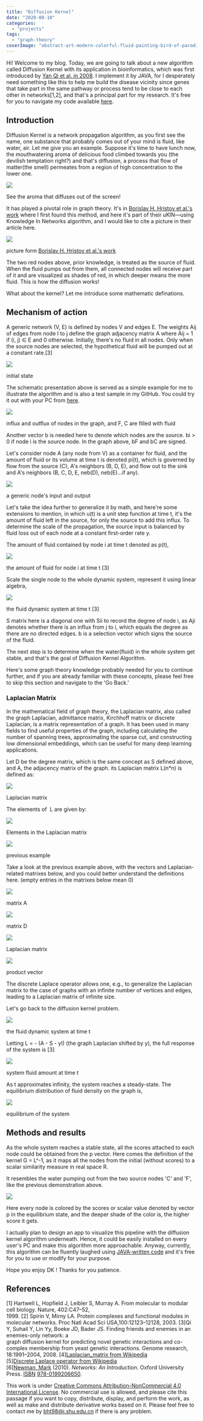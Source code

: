 ```yaml
---
title: "Diffusion Kernel"
date: "2020-08-10"
categories: 
  - "projects"
tags: 
  - "graph-theory"
coverImage: "abstract-art-modern-colorful-fluid-painting-bird-of-paradise-by-kredart-serg-wiaderny.jpg"
---
```


Hi! Welcome to my blog. Today, we are going to talk about a new algorithm called Diffusion Kernel with its application in bioinformatics, which was first introduced by [Yan Qi et al. in 2008](https://genome.cshlp.org/content/18/12/1991). I implement it by JAVA, for I desperately need something like this to help me build the disease vicinity since genes that take part in the same pathway or process tend to be close to each other in networks\[1,2\], and that's a principal part for my research. It's free for you to navigate my code available [here](https://github.com/164140757/MyAlgorithms#dk).

## Introduction

Diffusion Kernel is a network propagation algorithm, as you first see the name, one substance that probably comes out of your mind is fluid, like water, air. Let me give you an example. Suppose it's time to have lunch now, the mouthwatering aroma of delicious food climbed towards you (the devilish temptation right?) and that's diffusion, a process that flow of matter(the smell) permeates from a region of high concentration to the lower one.

![](images/Delicious-Food-Photos-17-1024x640.jpg)

See the aroma that diffuses out of the screen!

It has played a pivotal role in graph theory. It's in [Borislav H. Hristov et al.'s work](https://arxiv.org/abs/2001.06135) where I first found this method, and here it's part of their uKIN—using Knowledge In Networks algorithm, and I would like to cite a picture in their article here.

![](images/image.png)

picture form [Borislav H. Hristov et al.'s work](https://arxiv.org/abs/2001.06135)

The two red nodes above, prior knowledge, is treated as the source of fluid. When the fluid pumps out from them, all connected nodes will receive part of it and are visualized as shades of red, in which deeper means the more fluid. This is how the diffusion works!

What about the kernel? Let me introduce some mathematic definations.

## Mechanism of action

A generic network (V, E) is defined by nodes V and edges E. The weights Aij of edges from node I to j define the graph adjacency matrix A where Aij = 1 if (i, j) ∈ E and 0 otherwise. Initially, there's no fluid in all nodes. Only when the source nodes are selected, the hypothetical fluid will be pumped out at a constant rate.\[3\]

![](images/image-1.png)

initial state

The schematic presentation above is served as a simple example for me to illustrate the algorithm and is also a test sample in my GitHub. You could try it out with your PC from [here](https://github.com/164140757/MyAlgorithms/tree/master/src/main/java/Algorithms/Graph/Dynamic/Diffusion_Kernel).

![](images/DK-1024x682.png)

influx and outflux of nodes in the graph, and F, C are filled with fluid

Another vector b is needed here to denote which nodes are the source. bi > 0 if node i is the source node. In the graph above, bF and bC are signed.

Let's consider node A (any node from V) as a container for fluid, and the amount of fluid or its volume at time t is denoted pi(t), which is governed by flow from the source (C), A's neighbors (B, D, E), and flow out to the sink and A's neighbors (B, C, D, E, neb(D), neb(E)...if any).

![](images/func_1.png)

a generic node's input and output

Let's take the idea further to generalize it by math, and here're some extensions to mention, in which u(t) is a unit step function at time t, it's the amount of fluid left in the source, for only the source to add this influx. To determine the scale of the propagation, the source input is balanced by fluid loss out of each node at a constant first-order rate y.

The amount of fluid contained by node i at time t denoted as p(t),

![](images/fun_2.png)

the amount of fluid for node i at time t \[3\]

Scale the single node to the whole dynamic system, represent it using linear algebra,

![](images/func_3.png)

the fluid dynamic system at time t \[3\]

S matrix here is a diagonal one with Sii to record the degree of node i, as Aji denotes whether there is an influx from j to i, which equals the degree as there are no directed edges. b is a selection vector which signs the source of the fluid.

The next step is to determine when the water(fluid) in the whole system get stable, and that's the goal of Diffusion Kernel Algorithm.

Here's some graph theory knowledge probably needed for you to continue further, and if you are already familiar with these concepts, please feel free to skip this section and navigate to the 'Go Back.'

### Laplacian Matrix

In the mathematical field of graph theory, the Laplacian matrix, also called the graph Laplacian, admittance matrix, Kirchhoff matrix or discrete Laplacian, is a matrix representation of a graph. It has been used in many fields to find useful properties of the graph, including calculating the number of spanning trees, approximating the sparse cut, and constructing low dimensional embeddings, which can be useful for many deep learning applications.

Let D be the degree matrix, which is the same concept as S defined above, and A, the adjacency matrix of the graph. its Laplacian matrix L(n\*n) is defined as:

![](images/func_4.png)

Laplacian matrix

The elements of  L are given by:

![](images/func_5.png)

Elements in the Laplacian matrix

![](images/image-1.png)

previous example

Take a look at the previous example above, with the vectors and Laplacian-related matrixes below, and you could better understand the definitions here. (empty entries in the matrixes below mean 0)

![](images/mat_A.png)

matrix A

![](images/mat_D.png)

matrix D

![](images/mat_L.png)

Laplacian matrix

![](images/vec_1.png)

product vector

The discrete Laplace operator allows one, e.g., to generalize the Laplacian matrix to the case of graphs with an infinite number of vertices and edges, leading to a Laplacian matrix of infinite size.

Let's go back to the diffusion kernel problem.

![](images/func_3.png)

the fluid dynamic system at time t

Letting L = - (A - S - yI) (the graph Laplacian shifted by y), the full response of the system is \[3\]

![](images/func_8.png)

system fluid amount at time t

As t approximates infinity, the system reaches a steady-state. The equilibrium distribution of fluid density on the graph is,  

![](images/image-4.png)

equilibrium of the system

## Methods and results

As the whole system reaches a stable state, all the scores attached to each node could be obtained from the p vector. Here comes the definition of the kernel G = L^-1, as it maps all the nodes from the initial (without scores) to a scalar similarity measure in real space R.

It resembles the water pumping out from the two source nodes 'C' and 'F', like the previous demonstration above.

![](images/res.png)

Here every node is colored by the scores or scalar value denoted by vector p in the equilibrium state, and the deeper shade of the color is, the higher score it gets.

I actually plan to design an app to visualize this pipeline with the diffusion kernel algorithm underneath. Hence, it could be easily installed on every user's PC and make this algorithm more approachable. Anyway, currently, this algorithm can be fluently laughed using [JAVA-written code](https://github.com/164140757/MyAlgorithms/tree/master/src/main/java/Algorithms/Graph/Dynamic/Diffusion_Kernel) and it's free for you to use or modify for your purpose.

Hope you enjoy DK ! Thanks for you patience.

## References

\[1\] Hartwell L, Hopfield J, Leibler S, Murray A. From molecular to modular cell biology. Nature, 402:C47–52,  
1999. 
\[2\] Spirin V, Mirny LA. Protein complexes and functional modules in molecular networks. Proc Natl Acad Sci USA,100:12123–12128, 2003. 
\[3\]Qi Y, Suhail Y, Lin Yy, Boeke JD, Bader JS. Finding friends and enemies in an enemies-only network: a  
graph diffusion kernel for predicting novel genetic interactions and co-complex membership from yeast genetic interactions. Genome research, 18:1991–2004, 2008. 
\[4\][Laplacian\_matrix from Wikipedia](https://en.wikipedia.org/wiki/Laplacian_matrix)  
\[5\][Discrete Laplace operator from Wikipedia](https://en.wikipedia.org/wiki/Discrete_Laplace_operator)  
\[6\][Newman, Mark](https://en.wikipedia.org/wiki/Mark_Newman) (2010). _Networks: An Introduction_. Oxford University Press. [ISBN](https://en.wikipedia.org/wiki/ISBN_(identifier)) [978-0199206650](https://en.wikipedia.org/wiki/Special:BookSources/978-0199206650).

This work is under [Creative Commons Attribution-NonCommercial 4.0 International License](http://creativecommons.org/licenses/by-nc/4.0/). No commercial use is allowed, and please cite this passage if you want to copy, distribute, display, and perform the work, as well as make and distribute derivative works based on it. Please feel free to contact me by bht98@i.shu.edu.cn if there is any problem.
